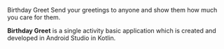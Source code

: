 Birthday Greet
Send your greetings to anyone and show them how much you care for them.

**Birthday Greet** is a single activity basic application
which is created and developed in Android Studio in Kotlin.

